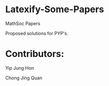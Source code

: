 # Latexify-Some-Papers
MathSoc Papers

Proposed solutions for PYP's. 

# Contributors:
Yip Jung Hon

Chong Jing Quan 
